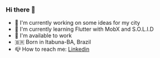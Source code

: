 ### Hi there :wave:

- :telescope: I'm currently working on some ideas for my city
- :seedling: I'm currently learning Flutter with MobX and S.O.L.I.D
- :dart: I'm available to work
- 🇧🇷 Born in Itabuna-BA, Brazil
- :mailbox_closed: How to reach me: [Linkedin](https://br.linkedin.com/in/luciano01)
